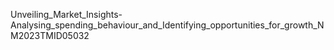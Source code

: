 Unveiling_Market_Insights-Analysing_spending_behaviour_and_Identifying_opportunities_for_growth_NM2023TMID05032
